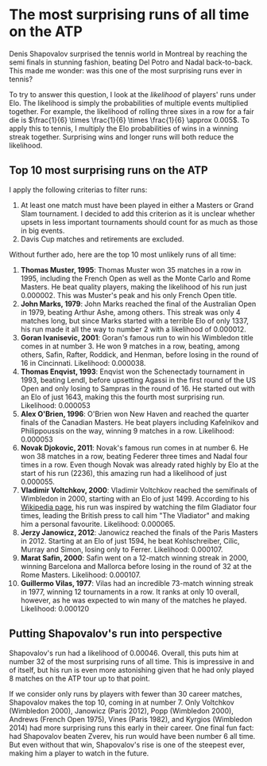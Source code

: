 # The most surprising runs of all time on the ATPDenis Shapovalov surprised the tennis world in Montreal by reaching the semi finals in stunning fashion, beating Del Potro and Nadal back-to-back. This made me wonder: was this one of the most surprising runs ever in tennis?To try to answer this question, I look at the _likelihood_ of players' runs under Elo. The likelihood is simply the probabilities of multiple events multiplied together. For example, the likelihood of rolling three sixes in a row for a fair die is $\frac{1}{6} \times \frac{1}{6} \times \frac{1}{6} \approx 0.005$. To apply this to tennis, I multiply the Elo probabilities of wins in a winning streak together. Surprising wins and longer runs will both reduce the likelihood.## Top 10 most surprising runs on the ATPI apply the following criterias to filter runs: 1. At least one match must have been played in either a Masters or Grand Slam tournament. I decided to add this criterion as it is unclear whether upsets in less important tournaments should count for as much as those in big events.2. Davis Cup matches and retirements are excluded.Without further ado, here are the top 10 most unlikely runs of all time:1. __Thomas Muster, 1995__: Thomas Muster won 35 matches in a row in 1995, including the French Open as well as the Monte Carlo and Rome Masters. He beat quality players, making the likelihood of his run just 0.000002. This was Muster's peak and his only French Open title.2. __John Marks, 1979__: John Marks reached the final of the Australian Open in 1979, beating Arthur Ashe, among others. This streak was only 4 matches long, but since Marks started with a terrible Elo of only 1337, his run made it all the way to number 2 with a likelihood of 0.000012.3. __Goran Ivanisevic, 2001__: Goran's famous run to win his Wimbledon title comes in at number 3. He won 9 matches in a row, beating, among others, Safin, Rafter, Roddick, and Henman, before losing in the round of 16 in Cincinnati. Likelihood: 0.000038.4. __Thomas Enqvist, 1993__: Enqvist won the Schenectady tournament in 1993, beating Lendl, before upsetting Agassi in the first round of the US Open and only losing to Sampras in the round of 16. He started out with an Elo of just 1643, making this the fourth most surprising run. Likelihood: 0.0000535. __Alex O'Brien, 1996__: O'Brien won New Haven and reached the quarter finals of the Canadian Masters. He beat players including Kafelnikov and Philippoussis on the way, winning 9 matches in a row. Likelihood: 0.0000536. __Novak Djokovic, 2011__: Novak's famous run comes in at number 6. He won 38 matches in a row, beating Federer three times and Nadal four times in a row. Even though Novak was already rated highly by Elo at the start of his run (2236), this amazing run had a likelihood of just 0.000055.7. __Vladimir Voltchkov, 2000__: Vladimir Voltchkov reached the semifinals of Wimbledon in 2000, starting with an Elo of just 1499. According to his [Wikipedia page](https://en.wikipedia.org/wiki/Vladimir_Voltchkov), his run was inspired by watching the film Gladiator four times, leading the British press to call him "The Vladiator" and making him a personal favourite. Likelihood: 0.000065.8. __Jerzy Janowicz, 2012__: Janowicz reached the finals of the Paris Masters in 2012. Starting at an Elo of just 1594, he beat Kohlschreiber, Cilic, Murray and Simon, losing only to Ferrer. Likelihood: 0.000107.9. __Marat Safin, 2000__: Safin went on a 12-match winning streak in 2000, winning Barcelona and Mallorca before losing in the round of 32 at the Rome Masters. Likelihood: 0.000107.10. __Guillermo Vilas, 1977__: Vilas had an incredible 73-match winning streak in 1977, winning 12 tournaments in a row. It ranks at only 10 overall, however, as he was expected to win many of the matches he played. Likelihood: 0.000120## Putting Shapovalov's run into perspectiveShapovalov's run had a likelihood of 0.00046. Overall, this puts him at number 32 of the most surprising runs of all time. This is impressive in and of itself, but his run is even more astonishing given that he had only played 8 matches on the ATP tour up to that point.If we consider only runs by players with fewer than 30 career matches, Shapovalov makes the top 10, coming in at number 7. Only Voltchkov (Wimbledon 2000), Janowicz (Paris 2012), Popp (Wimbledon 2000), Andrews (French Open 1975), Vines (Paris 1982), and Kyrgios (Wimbledon 2014) had more surprising runs this early in their career. One final fun fact: had Shapovalov beaten Zverev, his run would have been number 6 all time. But even without that win, Shapovalov's rise is one of the steepest ever, making him a player to watch in the future.